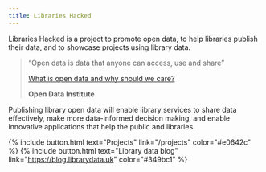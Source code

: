 ```yaml
---
title: Libraries Hacked
---
```


Libraries Hacked is a project to promote open data, to help libraries publish their data, and to showcase projects using library data.

> &ldquo;Open data is data that anyone can access, use and share&rdquo;
>
> [What is open data and why should we care?](https://theodi.org/article/what-is-open-data-and-why-should-we-care/)
>
> **Open Data Institute**

Publishing library open data will enable library services to share data effectively, make more data-informed decision making, and enable innovative applications that help the public and libraries.

{% include button.html text="Projects" link="/projects" color="#e0642c" %} {% include button.html text="Library data blog" link="https://blog.librarydata.uk" color="#349bc1" %}

